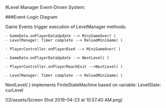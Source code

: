 #Level Manager Event-Driven System: 

###Event-Logic Diagram

Game Events trigger execution of LevelManager methods: 
   
    - GameData.onPlayerDataUpdate --> MiniGameOver( )
    - LevelManager: Timer complete --> ReloadMiniGame( ) 
    
    - PlayerController.onPlayerDied --> MiniGameOver( )
    
    - GameData.onPlayerDataUpdate --> NextLevel( ) 
    
    - PlayerController.onPlayerReachExit -->NextLevel( )
    
    - LevelManager: Timer complete --> ReloadMiniGame( ) 
   

NextLevel( ) implements FiniteStateMachine based on variable: LevelState:  curLevel

![](/assets/Screen Shot 2019-04-23 at 10.57.40 AM.png)